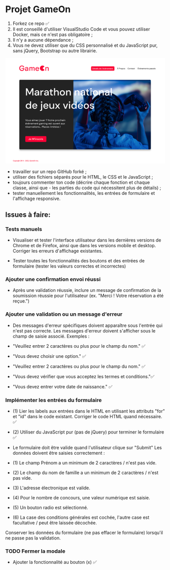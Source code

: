 # Projet GameOn

1. Forkez ce repo   ✅
2. Il est conseillé d'utiliser VisualStudio Code et vous pouvez utiliser Docker, mais ce n'est pas obligatoire ;
3. Il n'y a aucune dépendance ;
4. Vous ne devez utiliser que du CSS personnalisé et du JavaScript pur, sans jQuery, Bootstrap ou autre librairie.


![présentation](/image_p4%20.png)

- travailler sur un repo GitHub forké ;
- utiliser des fichiers séparés pour le HTML, le CSS et le JavaScript ;
- toujours commenter ton code (décrire chaque fonction et chaque classe, ainsi que - les parties du code qui nécessitent plus de détails) ;
- tester manuellement les fonctionnalités, les entrées de formulaire et l'affichage responsive.


## Issues à faire: 

### Tests manuels

- Visualiser et tester l'interface utilisateur dans les dernières versions de Chrome et de Firefox, ainsi que dans les versions mobile et desktop. Corriger les erreurs d'affichage existantes.

- Tester toutes les fonctionnalités des boutons et des entrées de formulaire (tester les valeurs correctes et incorrectes)

### Ajouter  une confirmation envoi réussi

- Après une validation réussie, inclure un message de confirmation de la soumission réussie pour l'utilisateur (ex. "Merci ! Votre réservation a été reçue.")

### Ajouter  une validation ou un message d'erreur

- Des messages d'erreur spécifiques doivent apparaître sous l'entrée qui n'est pas correcte. Les messages d'erreur doivent s'afficher sous le champ de saisie associé. Exemples :

- "Veuillez entrer 2 caractères ou plus pour le champ du nom." ✅

- "Vous devez choisir une option." ✅

- "Veuillez entrer 2 caractères ou plus pour le champ du nom." ✅
- "Vous devez vérifier que vous acceptez les termes et conditions."✅

- "Vous devez entrer votre date de naissance." ✅

### Implémenter les entrées du formulaire

- (1) Lier les labels aux entrées dans le HTML en utilisant les attributs "for" et "id" dans le code existant. Corriger le code HTML quand nécessaire. ✅
- (2) Utiliser du JavaScript pur (pas de jQuery) pour terminer le formulaire  ✅

- Le formulaire doit être valide quand l'utilisateur clique sur "Submit"
Les données doivent être saisies correctement :
- (1) Le champ Prénom a un minimum de 2 caractères / n'est pas vide. 
- (2) Le champ du nom de famille a un minimum de 2 caractères / n'est pas vide.
- (3) L'adresse électronique est valide.
- (4) Pour le nombre de concours, une valeur numérique est saisie.
- (5) Un bouton radio est sélectionné.
- (6) La case des conditions générales est cochée, l'autre case est facultative / peut être laissée décochée.

Conserver les données du formulaire (ne pas effacer le formulaire) lorsqu'il ne passe pas la validation.

### TODO Fermer la modale

- Ajouter la fonctionnalité au bouton (x) ✅